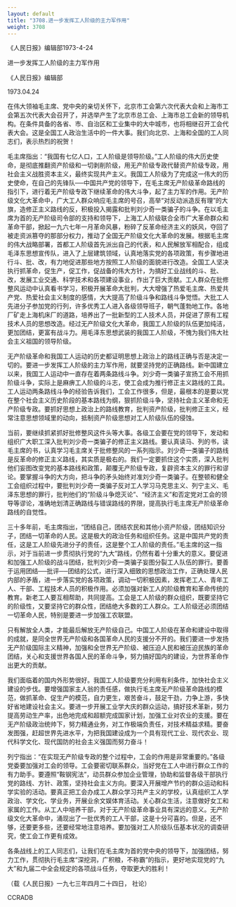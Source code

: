 ```yaml
---
layout: default
title: "3708.进一步发挥工人阶级的主力军作用"
weight: 3708
---
```


《人民日报》编辑部1973-4-24

进一步发挥工人阶级的主力军作用

《人民日报》编辑部

1973.04.24

在伟大领袖毛主席、党中央的亲切关怀下，北京市工会第六次代表大会和上海市工会第五次代表大会召开了，并选举产生了北京市总工会、上海市总工会新的领导机构。在条件具备的各省、市、自治区和工业集中的大中城市，也将相继召开工会代表大会。这是全国工人政治生活中的一件大事。我们向北京、上海和全国的工人同志们，表示热烈的祝贺！

毛主席指出：“我国有七亿人口，工人阶级是领导阶级。”工人阶级的伟大历史使命，是彻底推翻资产阶级和一切剥削阶级，用无产阶级专政代替资产阶级专政，用社会主义战胜资本主义，最终实现共产主义。我国工人阶级为了完成这一伟大的历史使命，在自己的先锋队──中国共产党的领导下，在毛主席无产阶级革命路线的指引下，进行着无产阶级专政下继续革命的伟大斗争，起了主力军的作用。无产阶级文化大革命中，广大工人群众响应毛主席的号召，高举“对反动派造反有理”的大旗，造修正主义路线的反，积极投入揭露和批判刘少奇一类骗子的斗争。在以毛主席为首的无产阶级司令部的支持和领导下，上海工人阶级联合全市广大革命群众和革命干部，掀起一九六七年一月革命风暴，粉碎了反革命经济主义的妖风，夺回了被走资派篡夺的那部分权力，推动了全国无产阶级文化大革命的发展。根据毛主席的伟大战略部署，首都工人阶级首先派出自己的代表，和人民解放军相配合，组成毛泽东思想宣传队，进入了上层建筑领域，认真地落实党的各项政策，有步骤地进行斗、批、改，有力地促进那些地方按照工人阶级的面貌进行改造。全国工人坚决执行抓革命，促生产，促工作，促战备的伟大方针，为搞好工业战线的斗、批、改，发展工业交通、科学技术和各项建设事业，作出了巨大贡献。工人群众在批修整风运动中认真看书学习，积极开展革命大批判，大大增强了热爱毛主席、热爱共产党、热爱社会主义制度的感情，大大提高了阶级斗争和路线斗争觉悟。大批工人先进分子参加党的行列，许多优秀工人进入各级领导班子，朝气蓬勃地工作。各地厂矿走上海机床厂的道路，培养出了一批新型的工人技术人员，并促进了原有工程技术人员的思想改造。经过无产阶级文化大革命，我国工人阶级的队伍更加纯洁，更加团结，更富有战斗力。用毛泽东思想武装的我国工人阶级，不愧为我们伟大社会主义祖国的领导阶级。

无产阶级革命和我国工人运动的历史都证明思想上政治上的路线正确与否是决定一切的。要进一步发挥工人阶级的主力军作用，就要坚持党的正确路线。新中国建立以来，我国工人运动中一直存在着两条路线斗争。刘少奇一类骗子宣扬工会不用抓阶级斗争，实际上是麻痹工人阶级的斗志，使工会成为推行修正主义路线的工具。工人运动两条路线斗争的经验告诉我们，工会工作很多，但是，最根本的是要以党在整个社会主义历史阶段的基本路线为纲，狠抓阶级斗争，坚持社会主义革命和无产阶级专政。要抓好思想上政治上的路线教育，批判资产阶级，批判修正主义，经常注意思想领域里的动向，抵制资产阶级思想对工人阶级队伍的侵蚀。

当前，要继续抓紧抓好批修整风这件头等大事。各级工会要在党的领导下，发动和组织广大职工深入批判刘少奇一类骗子的修正主义路线。要认真读马、列的书，读毛主席的书，认真学习毛主席关于批修整风的一系列指示。刘少奇一类骗子的路线是反革命的修正主义路线，其实质是极右的。我们一定要抓住这个实质，深入批判他们妄图改变党的基本路线和政策，颠覆无产阶级专政，复辟资本主义的罪行和谬论。要掌握斗争的大方向，把斗争的矛头始终对准刘少奇一类骗子。在整顿和健全工会组织过程中，要批判刘少奇一类骗子反对工人学习马克思主义、列宁主义、毛泽东思想的罪行，批判他们的“阶级斗争熄灭论”、“经济主义”和否定党对工会的领导等谬论，准确地划清正确路线与错误路线的界限，提高执行毛主席无产阶级革命路线的自觉性。

三十多年前，毛主席指出，“团结自己，团结农民和其他小资产阶级，团结知识分子，团结一切革命的人民。这是极大的政治任务和组织任务。这是中国共产党的责任，这是工人阶级先进分子的责任，这是整个工人阶级的责任。”毛主席的这一指示，对于当前进一步贯彻执行党的“九大”路线，仍然有着十分重大的意义。要促进和加强工人阶级的战斗团结，批判刘少奇一类骗子妄图分裂工人队伍的罪行。要善于运用团结──批评──团结的公式，进行深入细致的思想政治工作，正确处理人民内部的矛盾，进一步落实党的各项政策，调动一切积极因素，发挥老工人、青年工人、干部、工程技术人员的积极作用。必须加强对新工人的阶级教育和革命传统的教育。新老工人要互相帮助，共同提高。工会是工人阶级的群众组织，既要坚持它的阶级性，又要坚持它的群众性，团结绝大多数的工人群众。工人阶级还必须团结一切革命人民，特别是要进一步加强工农联盟。

只有解放全人类，才能最后解放无产阶级自己。中国工人阶级在革命和建设中取得的成就，是同全世界无产阶级和各国革命人民的支援分不开的。我们要进一步发扬无产阶级国际主义精神，加强和全世界无产阶级、被压迫人民和被压迫民族的革命团结，关心和支援世界各国人民的革命斗争，努力搞好国内的建设，为世界革命作出更大的贡献。

我们面临着的国内外形势很好。我国工人阶级要充分利用有利条件，加快社会主义建设的步伐。要增强国家主人翁的责任感，做执行毛主席无产阶级革命路线的模范，做抓革命、促生产的模范，自力更生，艰苦奋斗，鼓足干劲，力争上游，多快好省地建设社会主义。要进一步开展工业学大庆的群众运动，搞好技术革新，努力提高劳动生产率，出色地完成和超额完成国家计划，加强工业对农业的支援。要在无产阶级政治统帅下，努力精通业务，对工作极端负责任，对技术精益求精。要奋发图强，赶超世界先进水平，为把我国建设成为一个具有现代工业、现代农业、现代科学文化、现代国防的社会主义强国而努力奋斗！

列宁指出：“在实现无产阶级专政的整个过程中，工会的作用是非常重要的。”各级党委要加强对工会的领导。工会要密切联系群众，当好党在工人中进行群众工作的有力助手。要遵照“鞍钢宪法”，动员群众参加企业管理，协助和监督各级干部执行党的路线、方针、政策，坚持社会主义方向。要深入开展增产节约的群众运动和科学实验的活动。要真正把工会办成工人群众学习共产主义的学校，认真组织工人学政治、学文化、学业务，开展业余文娱体育活动。关心群众生活，注意做好女工和家属的工作。从工人中培养干部，对于无产阶级革命事业具有深远的意义。无产阶级文化大革命中，涌现出了一批优秀的工人干部，这是十分可喜的。但是，还不够，还要更多些，还要经常地注意培养。要加强对工人阶级队伍基本状况的调查研究，使工会工作更有成效。

各条战线上的工人同志们，让我们在毛主席为首的党中央的领导下，加强团结，努力工作，贯彻执行毛主席“深挖洞，广积粮，不称霸”的指示，更好地实现党的“九大”和九届二中全会规定的各项战斗任务，夺取更大的胜利！

（载《人民日报》一九七三年四月二十四日， 社论）

CCRADB

